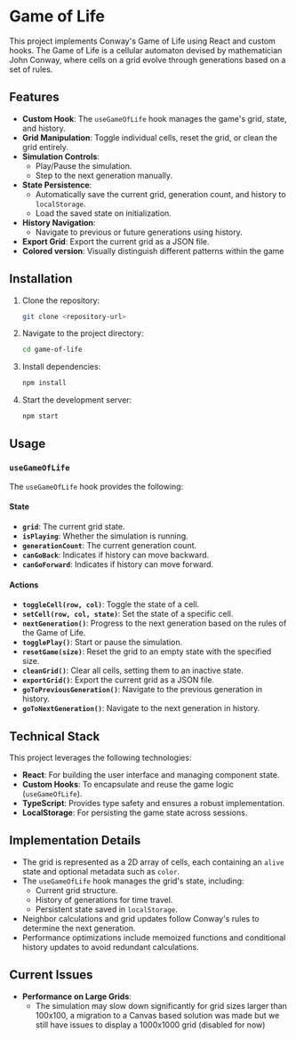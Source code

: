 # Game of Life

This project implements Conway's Game of Life using React and custom hooks. The Game of Life is a cellular automaton devised by mathematician John Conway, where cells on a grid evolve through generations based on a set of rules.

## Features

- **Custom Hook**: The `useGameOfLife` hook manages the game's grid, state, and history.
- **Grid Manipulation**: Toggle individual cells, reset the grid, or clean the grid entirely.
- **Simulation Controls**:
  - Play/Pause the simulation.
  - Step to the next generation manually.
- **State Persistence**:
  - Automatically save the current grid, generation count, and history to `localStorage`.
  - Load the saved state on initialization.
- **History Navigation**:
  - Navigate to previous or future generations using history.
- **Export Grid**: Export the current grid as a JSON file.
- **Colored version**: Visually distinguish different patterns within the game

## Installation

1. Clone the repository:

   ```bash
   git clone <repository-url>
   ```

2. Navigate to the project directory:

   ```bash
   cd game-of-life
   ```

3. Install dependencies:

   ```bash
   npm install
   ```

4. Start the development server:
   ```bash
   npm start
   ```

## Usage

### `useGameOfLife`

The `useGameOfLife` hook provides the following:

#### State

- **`grid`**: The current grid state.
- **`isPlaying`**: Whether the simulation is running.
- **`generationCount`**: The current generation count.
- **`canGoBack`**: Indicates if history can move backward.
- **`canGoForward`**: Indicates if history can move forward.

#### Actions

- **`toggleCell(row, col)`**: Toggle the state of a cell.
- **`setCell(row, col, state)`**: Set the state of a specific cell.
- **`nextGeneration()`**: Progress to the next generation based on the rules of the Game of Life.
- **`togglePlay()`**: Start or pause the simulation.
- **`resetGame(size)`**: Reset the grid to an empty state with the specified size.
- **`cleanGrid()`**: Clear all cells, setting them to an inactive state.
- **`exportGrid()`**: Export the current grid as a JSON file.
- **`goToPreviousGeneration()`**: Navigate to the previous generation in history.
- **`goToNextGeneration()`**: Navigate to the next generation in history.

## Technical Stack

This project leverages the following technologies:

- **React**: For building the user interface and managing component state.
- **Custom Hooks**: To encapsulate and reuse the game logic (`useGameOfLife`).
- **TypeScript**: Provides type safety and ensures a robust implementation.
- **LocalStorage**: For persisting the game state across sessions.

## Implementation Details

- The grid is represented as a 2D array of cells, each containing an `alive` state and optional metadata such as `color`.
- The `useGameOfLife` hook manages the grid's state, including:
  - Current grid structure.
  - History of generations for time travel.
  - Persistent state saved in `localStorage`.
- Neighbor calculations and grid updates follow Conway's rules to determine the next generation.
- Performance optimizations include memoized functions and conditional history updates to avoid redundant calculations.

## Current Issues

- **Performance on Large Grids**:
  - The simulation may slow down significantly for grid sizes larger than 100x100, a migration to a Canvas based solution was made but we still have issues to display a 1000x1000 grid (disabled for now)
